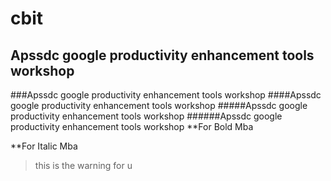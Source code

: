 # cbit
## Apssdc google productivity enhancement tools workshop
###Apssdc google productivity enhancement tools workshop
####Apssdc google productivity enhancement tools workshop
#####Apssdc google productivity enhancement tools workshop
######Apssdc google productivity enhancement tools workshop
**For Bold Mba

**For Italic Mba

> this is the warning for u
